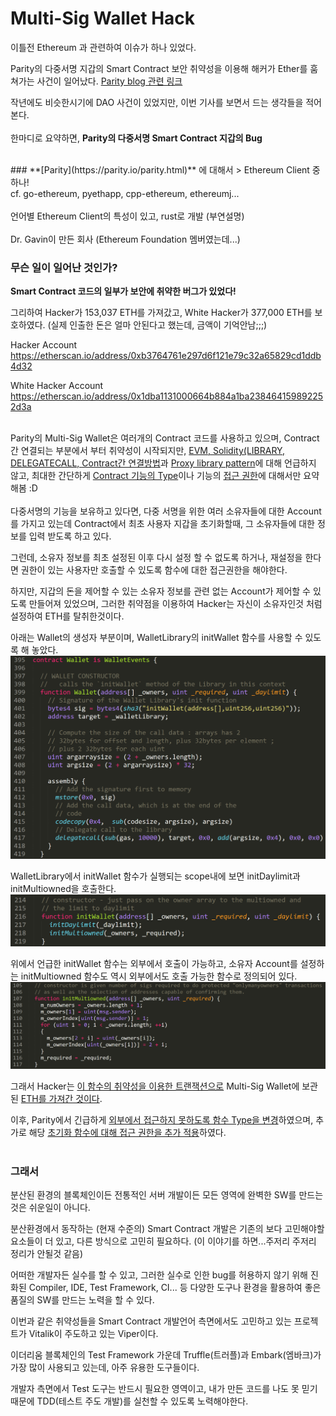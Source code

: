 Multi-Sig Wallet Hack
===================


이틀전 Ethereum 과 관련하여 이슈가 하나 있었다.  

Parity의 다중서명 지갑의 Smart Contract 보안 취약성을 이용해 해커가 Ether를 훔쳐가는 사건이 일어났다. [Parity blog 관련 링크](https://blog.parity.io/the-multi-sig-hack-a-postmortem/)

작년에도 비슷한시기에 DAO 사건이 있었지만, 이번 기사를 보면서 드는 생각들을 적어본다.
<br><br>
한마디로 요약하면, **Parity의 다중서명 Smart Contract 지갑의 Bug** 

<br>
### **[Parity](https://parity.io/parity.html)** 에 대해서
> Ethereum Client 중 하나!
<br>
cf. go-ethereum, pyethapp, cpp-ethereum, ethereumj...
<br>
<br>
언어별 Ethereum Client의 특성이 있고, rust로 개발 (부연설명)
<br>
<br>
Dr. Gavin이 만든 회사 (Ethereum Foundation 멤버였는데...)

<br>


### 무슨 일이 일어난 것인가?
**Smart Contract 코드의 일부가 보안에 취약한 버그가 있었다!**

그리하여 Hacker가 153,037 ETH를 가져갔고, White Hacker가 377,000 ETH를 보호하였다.
(실제 인출한 돈은 얼마 안된다고 했는데, 금액이 기억안남;;;)

Hacker Account
https://etherscan.io/address/0xb3764761e297d6f121e79c32a65829cd1ddb4d32

White Hacker Account
https://etherscan.io/address/0x1dba1131000664b884a1ba238464159892252d3a
<br><br>

Parity의 Multi-Sig Wallet은 여러개의 Contract 코드를 사용하고 있으며, Contract간 연결되는 부분에서 부터 취약성이 시작되지만, [EVM, Solidity(LIBRARY, DELEGATECALL, Contract간 연결방법](http://solidity.readthedocs.io/en/develop/introduction-to-smart-contracts.html#delegatecall-callcode-and-libraries)과 [Proxy library pattern](https://blog.zeppelin.solutions/proxy-libraries-in-solidity-79fbe4b970fd)에 대해 언급하지 않고, 최대한 간단하게 [Contract 기능의 Type](http://solidity.readthedocs.io/en/develop/types.html#function-types)이나 기능의 [접근 권한](https://solidity.readthedocs.io/en/develop/contracts.html#function-modifiers)에 대해서만 요약해봄 :D
<br><br>
다중서명의 기능을 보유하고 있다면, 다중 서명을 위한 여러 소유자들에 대한 Account를 가지고 있는데 
Contract에서 최초 사용자 지갑을 초기화할때, 그 소유자들에 대한 정보를 입력 받도록 하고 있다.

그런데, 소유자 정보를 최초 설정된 이후 다시 설정 할 수 없도록 하거나, 재설정을 한다면 권한이 있는 사용자만 호출할 수 있도록 함수에 대한 접근권한을 해야한다.

하지만, 지갑의 돈을 제어할 수 있는 소유자 정보를 관련 없는 Account가 제어할 수 있도록 만들어져 있었으며, 그러한 취약점을 이용하여 Hacker는 자신이 소유자인것 처럼 설정하여 ETH를 탈취한것이다.

아래는 Wallet의 생성자 부분이며, WalletLibrary의 initWallet 함수를 사용할 수 있도록 해 놓았다.
![Wallet Contract](/assets/img/20170721_wallet_sol.png)

WalletLibrary에서 initWallet 함수가 실행되는 scope내에 보면 initDaylimit과 initMultiowned을 호출한다.
![WalletLibrary Contract](/assets/img/20170721_walletLibrary_sol.png)

위에서 언급한 initWallet 함수는 외부에서 호출이 가능하고, 소유자 Account를 설정하는 initMultiowned 함수도 역시 외부에서도 호출 가능한 함수로 정의되어 있다.
![WalletLibrary Contract](/assets/img/20170721_walletLibrary_multiowned_sol.png)

그래서 Hacker는 [이 함수의 취약성을 이용한 트랜잭션으로](https://etherscan.io/tx/0x9dbf0326a03a2a3719c27be4fa69aacc9857fd231a8d9dcaede4bb083def75ec) Multi-Sig Wallet에 보관된 [ETH를 가져간 것이다](https://etherscan.io/tx/0xeef10fc5170f669b86c4cd0444882a96087221325f8bf2f55d6188633aa7be7c).

이후, Parity에서 긴급하게 [외부에서 접근하지 못하도록 함수 Type을 변경](https://github.com/paritytech/parity/commit/b640df8fbb964da7538eef268dffc125b081a82f)하였으며,
추가로 해당 [초기화 함수에 대해 접근 권한을  추가 적용](https://github.com/paritytech/parity/commit/02d462e2636f1898df3e7556364260c594b112e6)하였다.
<br><br>
### 그래서

분산된 환경의 블록체인이든 전통적인 서버 개발이든 모든 영역에 완벽한 SW를 만드는것은 쉬운일이 아니다.

분산환경에서 동작하는 (현재 수준의) Smart Contract 개발은  기존의 보다 고민해야할 요소들이 더 있고, 다른 방식으로 고민히 필요하다. (이 이야기를 하면...주저리 주저리 정리가 안될것 같음)

어떠한 개발자든 실수를 할 수 있고, 그러한 실수로 인한 bug를 허용하지 않기 위해 진화된 Compiler,  IDE, Test Framework, CI... 등 다양한 도구나 환경을 활용하여 좋은 품질의 SW를 만드는 노력을 할 수 있다.

이번과 같은 취약성들을 Smart Contract 개발언어 측면에서도 고민하고 있는 프로젝트가 Vitalik이 주도하고 있는 Viper이다.

이더리움 블록체인의 Test Framework 가운데 Truffle(트러플)과 Embark(엠바크)가 가장 많이 사용되고 있는데, 아주 유용한 도구들이다.

개발자 측면에서 Test 도구는 반드시 필요한 영역이고, 내가 만든 코드를 나도 못 믿기 때문에 TDD(테스트 주도 개발)를 실천할 수 있도록 노력해야한다.

